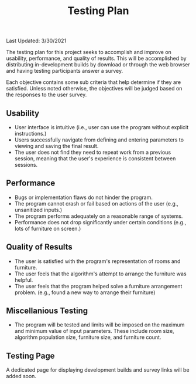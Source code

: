 ﻿---
permalink: /testing-plan/
title: "Testing Plan"
---
Last Updated: 3/30/2021

The testing plan for this project seeks to accomplish and improve on usability, performance, and quality of results. This will be accomplished by distributing in-development builds by download or through the web browser and having testing participants answer a survey.

Each objective contains some sub criteria that help determine if they are satisfied. Unless noted otherwise, the objectives will be judged based on the responses to the user survey.

## Usability

- User interface is intuitive (i.e., user can use the program without explicit instructions.)
- Users successfully navigate from defining and entering parameters to viewing and saving the final result.
- The user does not find they need to repeat work from a previous session, meaning that the user's experience is consistent between sessions.

## Performance

- Bugs or implementation flaws do not hinder the program.
- The program cannot crash or fail based on actions of the user (e.g., unsanitized inputs.)
- The program performs adequately on a reasonable range of systems.
- Performance does not drop significantly under certain conditions (e.g., lots of furniture on screen.)

## Quality of Results

- The user is satisfied with the program's representation of rooms and furniture.
- The user feels that the algorithm's attempt to arrange the furniture was helpful.
- The user feels that the program helped solve a furniture arrangement problem. (e.g., found a new way to arrange their furniture)

## Miscellanious Testing

- The program will be tested and limits will be imposed on the maximum and minimum value of input parameters. These include room size, algorithm population size, furniture size, and furniture count.

## Testing Page

A dedicated page for displaying development builds and survey links will be added soon.